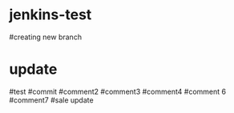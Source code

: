 # jenkins-test
#creating new branch
# update
#test
#commit
#comment2
#comment3
#comment4
#comment 6
#comment7
#sale update
